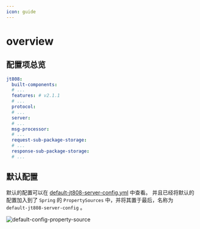 ```yaml
---
icon: guide
---
```


# overview

## 配置项总览

```yaml
jt808:
  built-components:
  # ...
  features: # v2.1.1
  # ...
  protocol:
  # ...
  server:
  # ...
  msg-processor:
  # ...
  request-sub-package-storage:
  # ...
  response-sub-package-storage:
  # ...
```

## 默认配置

默认的配置可以在
[default-jt808-server-config.yml](https://github.com/hylexus/jt-framework/blob/master/jt-808-server-spring-boot-autoconfigure/src/main/resources/META-INF/default-jt808-server-config.yml)
中查看。 并且已经将默认的配置加入到了 `Spring` 的 `PropertySources` 中，并将其置于最后，名称为 `default-jt808-server-config` 。

<p class="">
    <img :src="$withBase('/img/v2/config/default-config-property-source.png')" alt="default-config-property-source">
</p> 

